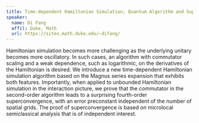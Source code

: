 ```yaml
---
title: Time-dependent Hamiltonian Simulation; Quantum Algorithm and Superconvergence
speaker:
  name: Di Fang
  affil: Duke, Math
  url: https://sites.math.duke.edu/~difang/
---
```


Hamiltonian simulation becomes more challenging as the underlying unitary becomes more oscillatory. In such cases, an algorithm with commutator scaling and a weak dependence, such as logarithmic, on the derivatives of the Hamiltonian is desired. We introduce a new time-dependent Hamiltonian simulation algorithm based on the Magnus series expansion that exhibits both features. Importantly, when applied to unbounded Hamiltonian simulation in the interaction picture, we prove that the commutator in the second-order algorithm leads to a surprising fourth-order superconvergence, with an error preconstant independent of the number of spatial grids. The proof of superconvergence is based on microlocal semiclassical analysis that is of independent interest.
